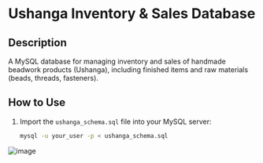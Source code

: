 # Ushanga Inventory & Sales Database

## Description
A MySQL database for managing inventory and sales of handmade beadwork products (Ushanga), including finished items and raw materials (beads, threads, fasteners).

## How to Use
1. Import the `ushanga_schema.sql` file into your MySQL server:
   ```bash
   mysql -u your_user -p < ushanga_schema.sql
![image](https://github.com/user-attachments/assets/e2facb37-80b5-4749-ac7f-52a9be0f6360)
